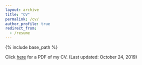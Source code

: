 ```yaml
---
layout: archive
title: "CV"
permalink: /cv/
author_profile: true
redirect_from:
  - /resume
---
```


{% include base_path %}


Click [here](_cv/cv.pdf)  for a PDF of my CV. (Last updated: October 24, 2019)

